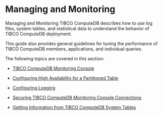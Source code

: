 # Managing and Monitoring 

Managing and Monitoring TIBCO ComputeDB describes how to use log files, system tables, and statistical data to understand the behavior of TIBCO ComputeDB deployment.

This guide also provides general guidelines for tuning the performance of TIBCO ComputeDB members, applications, and individual queries.

The following topics are covered in this section:

* [TIBCO ComputeDB Monitoring Console](monitoring.md)

* [Configuring High Availability for a Partitioned Table](configure_high_availability.md)

* [Configuring Logging](configure_logging.md)

* [Securing TIBCO ComputeDB Monitoring Console Connections](../configuring_cluster/securinguiconnection.md)

* [Getting Information from TIBCO ComputeDB System Tables](monitor-manage.md)
